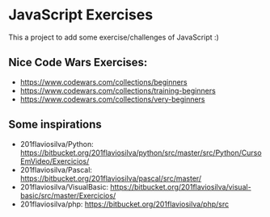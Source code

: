 # JavaScript Exercises

This a project to add some exercise/challenges of JavaScript :)


## Nice Code Wars Exercises:
- https://www.codewars.com/collections/beginners
- https://www.codewars.com/collections/training-beginners
- https://www.codewars.com/collections/very-beginners

## Some inspirations
- 201flaviosilva/Python: https://bitbucket.org/201flaviosilva/python/src/master/src/Python/CursoEmVideo/Exercicios/
- 201flaviosilva/Pascal: https://bitbucket.org/201flaviosilva/pascal/src/master/
- 201flaviosilva/VisualBasic: https://bitbucket.org/201flaviosilva/visual-basic/src/master/Exercicios/
- 201flaviosilva/php: https://bitbucket.org/201flaviosilva/php/src
